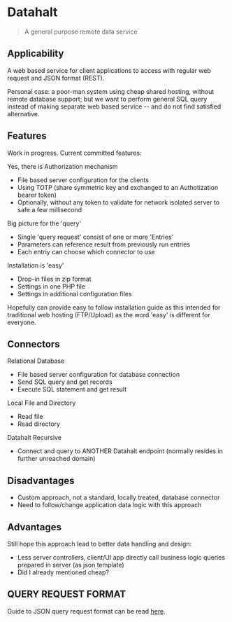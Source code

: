 # Datahalt
> A general purpose remote data service

## Applicability
A web based service for client applications to access with regular web request and JSON format (REST).

Personal case: a poor-man system using cheap shared hosting, without remote database support; but we want to perform general SQL query instead of making separate web based service -- and do not find satisfied alternative.

## Features

Work in progress. Current committed features:

Yes, there is Authorization mechanism
- File based server configuration for the clients
- Using TOTP (share symmetric key and exchanged to an Authotization bearer token)
- Optionally, without any token to validate for network isolated server to safe a few millisecond

Big picture for the 'query'
- Single 'query request' consist of one or more 'Entries'
- Parameters can reference result from previously run entries
- Each entriy can choose which connector to use

Installation is 'easy'

- Drop-in files in zip format
- Settings in one PHP file
- Settings in additional configuration files

Hopefully can provide easy to follow installation guide as this intended for traditional web hosting (FTP/Upload) as the word 'easy' is different for everyone.

## Connectors

Relational Database
- File based server configuration for database connection
- Send SQL query and get records
- Execute SQL statement and get result

Local File and Directory
- Read file
- Read directory

Datahalt Recursive
- Connect and query to ANOTHER Datahalt endpoint (normally resides in further unreached domain)

## Disadvantages

- Custom approach, not a standard, locally treated, database connector
- Need to follow/change application data logic with this approach

## Advantages

Still hope this approach lead to better data handling and design:
- Less server controllers, client/UI app directly call business logic queries prepared in server (as json template)
- Did I already mentioned cheap?

## QUERY REQUEST FORMAT

Guide to JSON query request format can be read [here](./GUIDE-QUERY-FORMAT.md).
